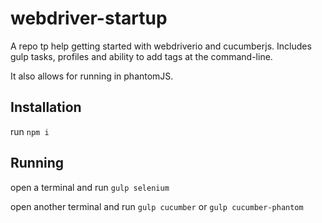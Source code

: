 # webdriver-startup

A repo tp help getting started with webdriverio and cucumberjs. Includes gulp tasks, profiles and ability to add tags at the command-line.

It also allows for running in phantomJS.

## Installation

run `npm i`

## Running

open a terminal and run `gulp selenium`

open another terminal and run `gulp cucumber` or `gulp cucumber-phantom`
